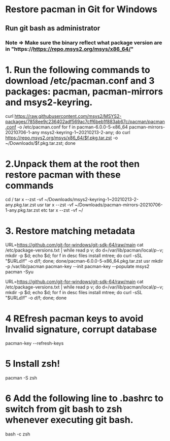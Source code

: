 # Restore pacman in Git for Windows
## Run git bash as administrator
### Note => Make sure the binary reflect what package version are in "https://https://repo.msys2.org/msys/x86_64/"

# 1. Run the following commands to download /etc/pacman.conf and 3 packages: pacman, pacman-mirrors and msys2-keyring.

curl https://raw.githubusercontent.com/msys2/MSYS2-packages/7858ee9c236402adf569ac7cff6beb1f883ab67c/pacman/pacman.conf -o /etc/pacman.conf
for f in pacman-6.0.0-5-x86_64 pacman-mirrors-20210706-1-any msys2-keyring-1~20210213-2-any;
 do curl https://repo.msys2.org/msys/x86_64/$f.pkg.tar.zst -o ~/Downloads/$f.pkg.tar.zst;
done

# 2.Unpack them at the root then restore pacman with these commands
cd /
tar x --zst -vf ~/Downloads/msys2-keyring-1~20210213-2-any.pkg.tar.zst usr
tar x --zst -vf ~/Downloads/pacman-mirrors-20210706-1-any.pkg.tar.zst etc
tar x --zst -vf ~/

# 3. Restore matching metadata

URL=https://github.com/git-for-windows/git-sdk-64/raw/main
cat /etc/package-versions.txt | while read p v; do d=/var/lib/pacman/local/$p-$v;
 mkdir -p $d; echo $d; for f in desc files install mtree; do curl -sSL "$URL$d/$f" -o $d/$f;
 done; done/pacman-6.0.0-5-x86_64.pkg.tar.zst usr
mkdir -p /var/lib/pacman
pacman-key --init
pacman-key --populate msys2
pacman -Syu


URL=https://github.com/git-for-windows/git-sdk-64/raw/main
cat /etc/package-versions.txt | while read p v; do d=/var/lib/pacman/local/$p-$v;
 mkdir -p $d; echo $d; for f in desc files install mtree; do curl -sSL "$URL$d/$f" -o $d/$f;
 done; done


 # 4 REfresh pacman keys to avoid Invalid signature, corrupt database
pacman-key --refresh-keys

 # 5 Install zsh!
 pacman -S zsh

 # 6 Add the following line to .bashrc to switch from git bash to zsh whenever executing git bash.

 bash -c zsh